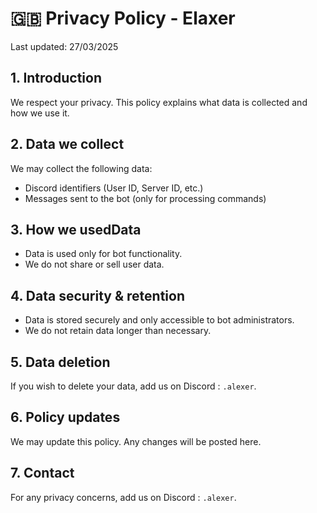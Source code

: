 # 🇬🇧 Privacy Policy - Elaxer

Last updated: 27/03/2025

## 1. Introduction
We respect your privacy. This policy explains what data is collected and how we use it.

## 2. Data we collect
We may collect the following data:
- Discord identifiers (User ID, Server ID, etc.)
- Messages sent to the bot (only for processing commands)

## 3. How we usedData
- Data is used only for bot functionality.
- We do not share or sell user data.

## 4. Data security & retention
- Data is stored securely and only accessible to bot administrators.
- We do not retain data longer than necessary.

## 5. Data deletion
If you wish to delete your data, add us on Discord : `.alexer`.

## 6. Policy updates
We may update this policy. Any changes will be posted here.

## 7. Contact
For any privacy concerns, add us on Discord : `.alexer`.
